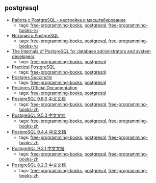 postgresql 
---
* [Работа с PostgreSQL - настройка и масштабирование](http://postgresql.leopard.in.ua)
    * tags: [free-programming-books](../tags/free-programming-books.md), [postgresql](../tags/postgresql.md), [free-programming-books-ru](../tags/free-programming-books-ru.md)
* [История о PostgreSQL](http://www.inp.nsk.su/~baldin/PostgreSQL/index.html)
    * tags: [free-programming-books](../tags/free-programming-books.md), [postgresql](../tags/postgresql.md), [free-programming-books-ru](../tags/free-programming-books-ru.md)
* [The Internals of PostgreSQL for database administrators and system developers](http://www.interdb.jp/pg)
    * tags: [free-programming-books](../tags/free-programming-books.md), [postgresql](../tags/postgresql.md)
* [Practical PostgreSQL](http://www.faqs.org/docs/ppbook/book1.htm)
    * tags: [free-programming-books](../tags/free-programming-books.md), [postgresql](../tags/postgresql.md)
* [Postgres Succinctly](https://www.syncfusion.com/resources/techportal/ebooks/postgres)
    * tags: [free-programming-books](../tags/free-programming-books.md), [postgresql](../tags/postgresql.md)
* [Postgres Official Documentation](http://www.postgresql.org/docs/)
    * tags: [free-programming-books](../tags/free-programming-books.md), [postgresql](../tags/postgresql.md)
* [PostgreSQL 9.6.0 中文文档](http://www.postgres.cn/docs/9.6/index.html)
    * tags: [free-programming-books](../tags/free-programming-books.md), [postgresql](../tags/postgresql.md), [free-programming-books-zh](../tags/free-programming-books-zh.md)
* [PostgreSQL 9.5.3 中文文档](http://www.postgres.cn/docs/9.5/index.html)
    * tags: [free-programming-books](../tags/free-programming-books.md), [postgresql](../tags/postgresql.md), [free-programming-books-zh](../tags/free-programming-books-zh.md)
* [PostgreSQL 9.4.4 中文文档](http://www.postgres.cn/docs/9.4/index.html)
    * tags: [free-programming-books](../tags/free-programming-books.md), [postgresql](../tags/postgresql.md), [free-programming-books-zh](../tags/free-programming-books-zh.md)
* [PostgreSQL 9.3.1 中文文档](http://www.postgres.cn/docs/9.3/index.html)
    * tags: [free-programming-books](../tags/free-programming-books.md), [postgresql](../tags/postgresql.md), [free-programming-books-zh](../tags/free-programming-books-zh.md)
* [PostgreSQL 8.2.3 中文文档](http://works.jinbuguo.com/postgresql/menu823/index.html)
    * tags: [free-programming-books](../tags/free-programming-books.md), [postgresql](../tags/postgresql.md), [free-programming-books-zh](../tags/free-programming-books-zh.md)
